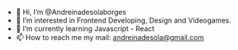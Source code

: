 - 👋 Hi, I’m @Andreinadesolaborges
- 👀 I’m interested in Frontend Developing, Design and Videogames.
- 🌱 I’m currently learning Javascript - React
- 📫 How to reach me my mail: andreinadesola@gmail.com


